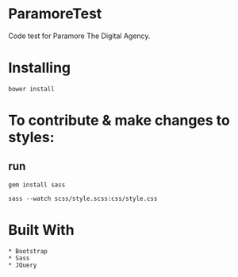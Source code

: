 # ParamoreTest

Code test for Paramore The Digital Agency.

# Installing 

```bower install``` 

# To contribute & make changes to styles:

## run 

```gem install sass```

```sass --watch scss/style.scss:css/style.css```

# Built With 
	* Bootstrap 
	* Sass
	* JQuery
